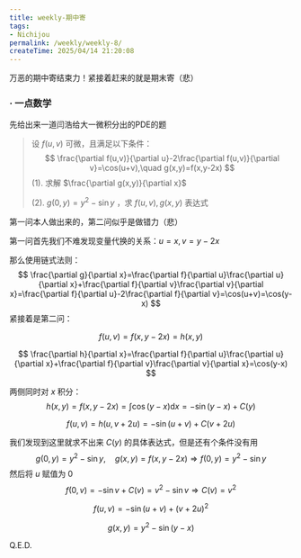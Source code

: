 ```yaml
---
title: weekly-期中寄
tags: 
- Nichijou
permalink: /weekly/weekly-8/
createTime: 2025/04/14 21:20:08
---
```


万恶的期中寄结束力！紧接着赶来的就是期末寄（悲）

### · 一点数学

先给出来一道闫浩给大一微积分出的PDE的题

> 设 $f(u,v)$ 可微，且满足以下条件：
> $$
> \frac{\partial f(u,v)}{\partial u}-2\frac{\partial f(u,v)}{\partial v}=\cos(u+v),\quad 
> g(x,y)=f(x,y-2x)
> $$
> (1). 求解 $\frac{\partial g(x,y)}{\partial x}$ 
>
> (2). $g(0,y)=y^2-\sin y$ ，求 $f(u,v),g(x,y)$ 表达式

第一问本人做出来的，第二问似乎是做错力（悲）

第一问首先我们不难发现变量代换的关系：$u=x,v=y-2x$ 

那么使用链式法则：
$$
\frac{\partial g}{\partial x}=\frac{\partial f}{\partial u}\frac{\partial u}{\partial x}+\frac{\partial f}{\partial v}\frac{\partial v}{\partial x}=\frac{\partial f}{\partial u}-2\frac{\partial f}{\partial v}=\cos(u+v)=\cos(y-x)
$$
紧接着是第二问：

$$
f(u,v)=f(x,y-2x)=h(x,y)
$$

$$
\frac{\partial h}{\partial x}=\frac{\partial f}{\partial u}\frac{\partial u}{\partial x}+\frac{\partial f}{\partial v}\frac{\partial v}{\partial x}=\cos(y-x)
$$

两侧同时对 $x$ 积分：
$$
h(x,y)=f(x,y-2x)=\int\cos(y-x)\text{d}x=-\sin(y-x)+C(y)
$$

$$
f(u,v)=h(u,v+2u)=-\sin(u+v)+C(v+2u)
$$

我们发现到这里就求不出来 $C(y)$ 的具体表达式，但是还有个条件没有用
$$
g(0,y)=y^2-\sin y, \quad g(x,y)=f(x,y-2x)\Rightarrow f(0,y)=y^2-\sin y
$$
然后将 $u$ 赋值为 $0$ 
$$
f(0,v)=-\sin v+C(v)=v^2-\sin v\Rightarrow C(v)=v^2
$$

$$
f(u,v)=-\sin(u+v)+(v+2u)^2
$$

$$
g(x,y)=y^2-\sin (y-x)
$$

Q.E.D.
